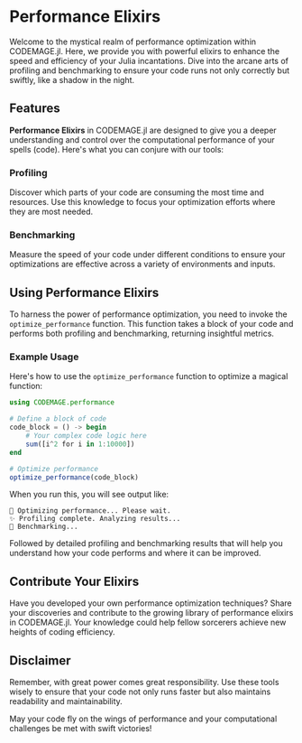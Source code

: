# Performance Elixirs

Welcome to the mystical realm of performance optimization within CODEMAGE.jl. Here, we provide you with powerful elixirs to enhance the speed and efficiency of your Julia incantations. Dive into the arcane arts of profiling and benchmarking to ensure your code runs not only correctly but swiftly, like a shadow in the night.

## Features

**Performance Elixirs** in CODEMAGE.jl are designed to give you a deeper understanding and control over the computational performance of your spells (code). Here's what you can conjure with our tools:

### Profiling

Discover which parts of your code are consuming the most time and resources. Use this knowledge to focus your optimization efforts where they are most needed.

### Benchmarking

Measure the speed of your code under different conditions to ensure your optimizations are effective across a variety of environments and inputs.

## Using Performance Elixirs

To harness the power of performance optimization, you need to invoke the `optimize_performance` function. This function takes a block of your code and performs both profiling and benchmarking, returning insightful metrics.

### Example Usage

Here's how to use the `optimize_performance` function to optimize a magical function:

```julia
using CODEMAGE.performance

# Define a block of code
code_block = () -> begin
    # Your complex code logic here
    sum([i^2 for i in 1:10000])
end

# Optimize performance
optimize_performance(code_block)
```

When you run this, you will see output like:

```
🔮 Optimizing performance... Please wait.
✨ Profiling complete. Analyzing results...
🌟 Benchmarking...
```

Followed by detailed profiling and benchmarking results that will help you understand how your code performs and where it can be improved.

## Contribute Your Elixirs

Have you developed your own performance optimization techniques? Share your discoveries and contribute to the growing library of performance elixirs in CODEMAGE.jl. Your knowledge could help fellow sorcerers achieve new heights of coding efficiency.

## Disclaimer

Remember, with great power comes great responsibility. Use these tools wisely to ensure that your code not only runs faster but also maintains readability and maintainability.

May your code fly on the wings of performance and your computational challenges be met with swift victories!
